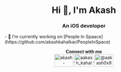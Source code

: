 <h1 align="center">Hi 👋, I'm Akash</h1>
<p align="center">
<h3 align="center">An iOS developer</h3>
<p/>
- 🔭 I’m currently working on [People In Spaace](https://github.com/akashkahalkar/PeopleInSpace)
<p align="center">
  <b>Connect with me</b>
  <br>
<a href="https://linkedin.com/in/akash-kahalkar" target="blank">
  <img align="center" src="https://cdn.jsdelivr.net/npm/simple-icons@3.0.1/icons/linkedin.svg" alt="akash-kahalkar" height="40" width="60" />
</a>
<a href="https://instagram.com/aakash_kahalkar" target="blank">
  <img align="center" src="https://cdn.jsdelivr.net/npm/simple-icons@3.0.1/icons/instagram.svg" alt="aakash_kahalkar" height="40" width="60" />
</a>
<a href="https://medium.com/@aakash0x90" target="blank">
  <img align="center" src="https://cdn.jsdelivr.net/npm/simple-icons@3.0.1/icons/medium.svg" alt="@aakash0x90" height="40" width="60" />
</a>
</p>
